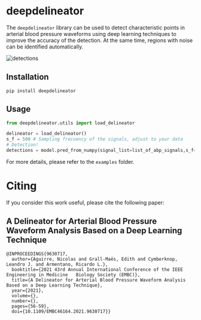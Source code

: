 # deepdelineator

The `deepdelineator` library can be used to detect characteristic points in arterial blood pressure waveforms using deep learning techniques to improve the accuracy of the detection. At the same time, regions with noise can be identified automatically. 

![detections](imgs/full_real_signal.jpeg)

## Installation
`pip install deepdelineator`

## Usage

```python
from deepdelineator.utils import load_delineator

delineator = load_delineator()
s_f = 500 # Sampling frecuency of the signals, adjust to your data
# Detection!
detections = model.pred_from_numpy(signal_list=list_of_abp_signals,s_f=s_f)
```

For more details, please refer to the `examples` folder.


# Citing
If you consider this work useful, please cite the following paper:

## A Delineator for Arterial Blood Pressure Waveform Analysis Based on a Deep Learning Technique


```
@INPROCEEDINGS{9630717,
  author={Aguirre, Nicolas and Grall-Maës, Edith and Cymberknop, Leandro J. and Armentano, Ricardo L.},
  booktitle={2021 43rd Annual International Conference of the IEEE Engineering in Medicine   Biology Society (EMBC)}, 
  title={A Delineator for Arterial Blood Pressure Waveform Analysis Based on a Deep Learning Technique}, 
  year={2021},
  volume={},
  number={},
  pages={56-59},
  doi={10.1109/EMBC46164.2021.9630717}}

```
